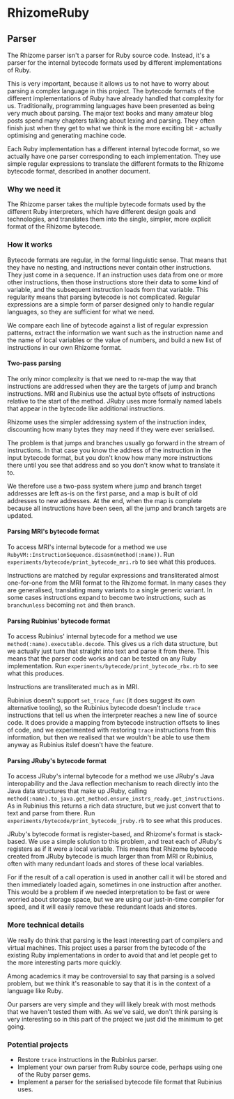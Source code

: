 # RhizomeRuby

## Parser

The Rhizome parser isn't a parser for Ruby source code. Instead, it's a parser
for the internal bytecode formats used by different implementations of Ruby.

This is very important, because it allows us to not have to worry about parsing
a complex language in this project. The bytecode formats of the different
implementations of Ruby have already handled that complexity for us.
Traditionally, programming languages have been presented as being very much
about parsing. The major text books and many amateur blog posts spend many
chapters talking about lexing and parsing. They often finish just when they get
to what we think is the more exciting bit - actually optimising and generating
machine code.

Each Ruby implementation has a different internal bytecode format, so we
actually have one parser corresponding to each implementation. They use simple
regular expressions to translate the different formats to the Rhizome bytecode
format, described in another document.

### Why we need it

The Rhizome parser takes the multiple bytecode formats used by the different
Ruby interpreters, which have different design goals and technologies, and
translates them into the single, simpler, more explicit format of the Rhizome
bytecode.

### How it works

Bytecode formats are regular, in the formal linguistic sense. That means that
they have no nesting, and instructions never contain other instructions. They
just come in a sequence. If an instruction uses data from one or more other
instructions, then those instructions store their data to some kind of variable,
and the subsequent instruction loads from that variable. This regularity means
that parsing bytecode is not complicated. Regular expressions are a simple form
of parser designed only to handle regular languages, so they are sufficient for
what we need.

We compare each line of bytecode against a list of regular expression patterns,
extract the information we want such as the instruction name and the name of
local variables or the value of numbers, and build a new list of instructions in
our own Rhizome format.

#### Two-pass parsing

The only minor complexity is that we need to re-map the way that instructions
are addressed when they are the targets of jump and branch instructions. MRI and
Rubinius use the actual byte offsets of instructions relative to the start of
the method. JRuby uses more formally named labels that appear in the bytecode
like additional instructions.

Rhizome uses the simpler addressing system of the instruction index, discounting
how many bytes they may need if they were ever serialised.

The problem is that jumps and branches usually go forward in the stream of
instructions. In that case you know the address of the instruction in the input
bytecode format, but you don't know how many more instructions there until you
see that address and so you don't know what to translate it to.

We therefore use a two-pass system where jump and branch target addresses are
left as-is on the first parse, and a map is built of old addresses to new
addresses. At the end, when the map is complete because all instructions have
been seen, all the jump and branch targets are updated.

#### Parsing MRI's bytecode format

To access MRI's internal bytecode for a method we use
`RubyVM::InstructionSequence.disasm(method(:name))`. Run
`experiments/bytecode/print_bytecode_mri.rb` to see what this produces.

Instructions are matched by regular expressions and transliterated almost
one-for-one from the MRI format to the Rhizome format. In many cases they are
generalised, translating many variants to a single generic variant. In some
cases instructions expand to become two instructions, such as `branchunless`
becoming `not` and then `branch`.

#### Parsing Rubinius' bytecode format

To access Rubinius' internal bytecode for a method we use
`method(:name).executable.decode`. This gives us a rich data structure, but we
actually just turn that straight into text and parse it from there. This means
that the parser code works and can be tested on any Ruby implementation. Run
`experiments/bytecode/print_bytecode_rbx.rb` to see what this produces.

Instructions are transliterated much as in MRI.

Rubinius doesn't support `set_trace_func` (it does suggest its own alternative
tooling), so the Rubinius bytecode doesn't include `trace` instructions that
tell us when the interpreter reaches a new line of source code. It does provide
a mapping from bytecode instruction offsets to lines of code, and we
experimented with restoring `trace` instructions from this information, but then
we realised that we wouldn't be able to use them anyway as Rubinius itslef
doesn't have the feature.

#### Parsing JRuby's bytecode format

To access JRuby's internal bytecode for a method we use JRuby's Java
interopability and the Java reflection mechanism to reach directly into the Java
data structures that make up JRuby, calling
`method(:name).to_java.get_method.ensure_instrs_ready.get_instructions`. As in
Rubinius this returns a rich data structure, but we just convert that to text
and parse from there. Run `experiments/bytecode/print_bytecode_jruby.rb` to see
what this produces.

JRuby's bytecode format is register-based, and Rhizome's format is stack-based.
We use a simple solution to this problem, and treat each of JRuby's registers as
if it were a local variable. This means that Rhizome bytecode created from JRuby
bytecode is much larger than from MRI or Rubinius, often with many redundant
loads and stores of these local variables.

For if the result of a call operation is used in another call it will be stored
and then immediately loaded again, sometimes in one instruction after another.
This would be a problem if we needed interpretation to be fast or were worried
about storage space, but we are using our just-in-time compiler for speed, and
it will easily remove these redundant loads and stores.

### More technical details

We really do think that parsing is the least interesting part of compilers and
virtual machines. This project uses a parser from the bytecode of the existing
Ruby implementations in order to avoid that and let people get to the more
interesting parts more quickly.

Among academics it may be controversial to say that parsing is a solved problem,
but we think it's reasonable to say that it is in the context of a language like
Ruby.

Our parsers are very simple and they will likely break with most methods that we
haven't tested them with. As we've said, we don't think parsing is very
interesting so in this part of the project we just did the minimum to get going.

### Potential projects

* Restore `trace` instructions in the Rubinius parser.
* Implement your own parser from Ruby source code, perhaps using one of the
  Ruby parser gems.
* Implement a parser for the serialised bytecode file format that Rubinius
  uses.
